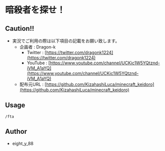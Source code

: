 # 暗殺者を探せ！

## Caution!!
 - 実況でご利用の際は以下項目の記載をお願い致します。
   - 企画者 : Dragon-k
     - Twitter : [https://twitter.com/dragonk1224](https://twitter.com/dragonk1224)
     - YouTube : [https://www.youtube.com/channel/UCKic1W5YQtznd-iVM_A1aYQ](https://www.youtube.com/channel/UCKic1W5YQtznd-iVM_A1aYQ)
   - 配布元URL : [https://github.com/KizahashiLuca/minecraft_keidoro](https://github.com/KizahashiLuca/minecraft_keidoro)

## Usage
```
/fta
```

## Author
 
* eight_y_88